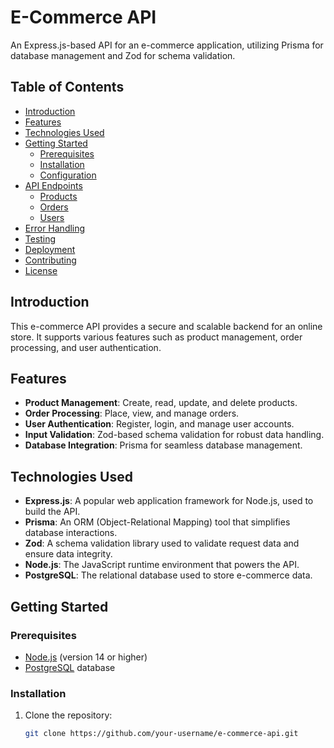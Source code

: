 # E-Commerce API

An Express.js-based API for an e-commerce application, utilizing Prisma for database management and Zod for schema validation.

## Table of Contents

- [Introduction](#introduction)
- [Features](#features)
- [Technologies Used](#technologies-used)
- [Getting Started](#getting-started)
  - [Prerequisites](#prerequisites)
  - [Installation](#installation)
  - [Configuration](#configuration)
- [API Endpoints](#api-endpoints)
  - [Products](#products)
  - [Orders](#orders)
  - [Users](#users)
- [Error Handling](#error-handling)
- [Testing](#testing)
- [Deployment](#deployment)
- [Contributing](#contributing)
- [License](#license)

## Introduction

This e-commerce API provides a secure and scalable backend for an online store. It supports various features such as product management, order processing, and user authentication.

## Features

- **Product Management**: Create, read, update, and delete products.
- **Order Processing**: Place, view, and manage orders.
- **User Authentication**: Register, login, and manage user accounts.
- **Input Validation**: Zod-based schema validation for robust data handling.
- **Database Integration**: Prisma for seamless database management.

## Technologies Used

- **Express.js**: A popular web application framework for Node.js, used to build the API.
- **Prisma**: An ORM (Object-Relational Mapping) tool that simplifies database interactions.
- **Zod**: A schema validation library used to validate request data and ensure data integrity.
- **Node.js**: The JavaScript runtime environment that powers the API.
- **PostgreSQL**: The relational database used to store e-commerce data.

## Getting Started

### Prerequisites

- [Node.js](https://nodejs.org/) (version 14 or higher)
- [PostgreSQL](https://www.postgresql.org/) database

### Installation

1. Clone the repository:

   ```bash
   git clone https://github.com/your-username/e-commerce-api.git

